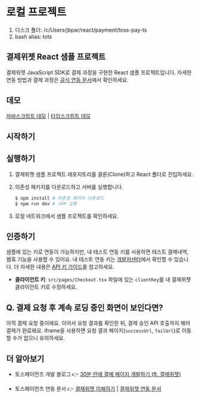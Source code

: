 # 로컬 프로젝트
1. 디스크 폴더: /c/Users/jbpar/react/payment/toss-pay-ts
2. bash alias: tots

## 결제위젯 React 샘플 프로젝트

결제위젯 JavaScript SDK로 결제 과정을 구현한 React 샘플 프로젝트입니다. 자세한 연동 방법과 결제 과정은 [공식 연동 문서](https://docs.tosspayments.com/guides/payment-widget/integration)에서 확인하세요.

## 데모

[자바스크립트 데모](https://codesandbox.io/s/payment-widget-react-sample-w7hrcz) | [타입스크립트 데모](https://codesandbox.io/s/payment-widget-react-ts-sample-qzzcmh)

## 시작하기

## 실행하기

1. 결제위젯 샘플 프로젝트 레포지토리를 클론(Clone)하고 React 폴더로 진입하세요.

2. 의존성 패키지를 다운로드하고 서버를 실행합니다.

   ```sh
   $ npm install # 의존성 패키지 다운로드
   $ npm run dev # 서버 실행
   ```

3. 로컬 네트워크에서 샘플 프로젝트를 확인하세요.

## 인증하기

샘플에 있는 키로 연동이 가능하지만, 내 테스트 연동 키를 사용하면 테스트 결제내역, 웹훅 기능을 사용할 수 있어요. 내 테스트 연동 키는 [개발자센터](https://developers.tosspayments.com/my/api-keys)에서 확인할 수 있습니다. 더 자세한 내용은 [API 키 가이드](https://docs.tosspayments.com/reference/using-api/api-keys)를 참고하세요.

- **클라이언트 키**: `src/pages/Checkout.tsx` 파일에 있는 `clientKey`를 내 결제위젯 클라이언트 키로 수정하세요.

<!--승인 코드 부족-->

## Q. 결제 요청 후 계속 로딩 중인 화면이 보인다면?

아직 결제 요청 중이에요. 이어서 요청 결과를 확인한 뒤, 결제 승인 API 호출까지 해야 결제가 완료돼요. iframe을 사용하면 요청 결과 페이지(`successUrl`, `failUrl`)로 이동할 수가 없으니 유의하세요.

## 더 알아보기

- 토스페이먼츠 개발 블로그 👉 [30분 안에 결제 페이지 개발하기 (ft. 결제위젯)](https://velog.io/@tosspayments/결제위젯으로-30분안에-결제-페이지-개발하기)

- 토스페이먼츠 연동 문서 👉 [결제위젯 이해하기](https://docs.tosspayments.com/guides/payment-widget/overview) | [결제위젯 연동 문서](https://docs.tosspayments.com/guides/payment-widget/integration)

